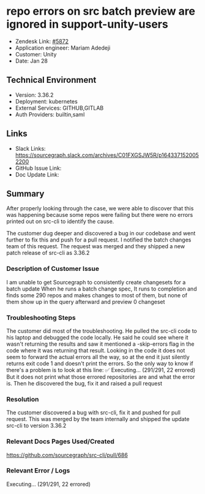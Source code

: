 
# repo errors on src batch preview are ignored in support-unity-users <!-- Ticket Title  Hint: include keywords to make it searchable -->

- Zendesk Link: [#5872](https://sourcegraph.zendesk.com/agent/tickets/5872)
- Application engineer: Mariam Adedeji
- Customer: Unity <!-- Redact if this contains personally identifying information -->
- Date: Jan 28

<!-- Data populated from integration, speak to Ben Gordon or Michael Bali if not working -->
<!-- During Internal team trial, fill missing data manually (we are waiting for all data to sync) -->

## Technical Environment
- Version: 3.36.2​
- Deployment: kubernetes
- External Services: GITHUB,GITLAB
- Auth Providers: builtin,saml


## Links
<!-- Data for application engineer manual entry -->
- Slack Links: https://sourcegraph.slack.com/archives/C01FXGSJW5R/p1643371520052200
- GitHub Issue Link:
- Doc Update Link:

## Summary
After properly looking through the case, we were able to discover that this was happening because some repos were failing but there were no errors printed out on src-cli to identify the cause. 

The customer dug deeper and discovered a bug in our codebase and went further to fix this and push for a pull request. I notified the batch changes team of this request. The request was merged and they shipped a new patch release of src-cli as 3.36.2

### Description of Customer Issue
I am unable to get Sourcegraph to consistently create changesets for a batch update
When he runs a batch change spec, It runs to completion and finds some 290 repos and makes changes to most of them, but none of them show up in the query afterward and preview 0 changeset


### Troubleshooting Steps
The customer did most of the troubleshooting. He pulled the src-cli code to his laptop and debugged the code locally.  He said he could see where it wasn't returning the results and saw it mentioned a -skip-errors flag in the code where it was returning that result.
Looking in the code it does not seem to forward the actual errors all the way, so at the end it just silently returns exit code 1 and doesn't print the errors.
So the only way to know if there's a problem is to look at this line: :white_check_mark: Executing... (291/291, 22 errored)
But it does not print what those errored repositories are and what the error is. Then he discovered the bug, fix it and raised a pull request


### Resolution
The customer discovered a bug with src-cli, fix it and pushed for pull request. This was merged by the team internally and shipped the update src-cli to version 3.36.2

### Relevant Docs Pages Used/Created
https://github.com/sourcegraph/src-cli/pull/686

### Relevant Error / Logs
Executing... (291/291, 22 errored)
